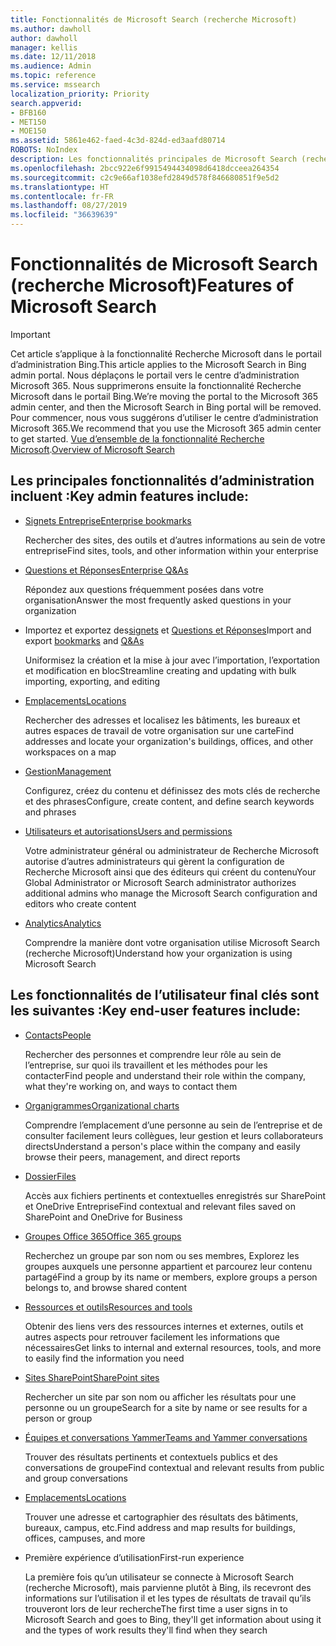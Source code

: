 ```yaml
---
title: Fonctionnalités de Microsoft Search (recherche Microsoft)
ms.author: dawholl
author: dawholl
manager: kellis
ms.date: 12/11/2018
ms.audience: Admin
ms.topic: reference
ms.service: mssearch
localization_priority: Priority
search.appverid:
- BFB160
- MET150
- MOE150
ms.assetid: 5861e462-faed-4c3d-824d-ed3aafd80714
ROBOTS: NoIndex
description: Les fonctionnalités principales de Microsoft Search (recherche Microsoft) pour les administrateurs et les utilisateurs finaux incluent des signets, Questions et Réponses, des informations et des analyses de données et de gestion
ms.openlocfilehash: 2bcc922e6f9915494434098d6418dcceea264354
ms.sourcegitcommit: c2c9e66af1038efd2849d578f846680851f9e5d2
ms.translationtype: HT
ms.contentlocale: fr-FR
ms.lasthandoff: 08/27/2019
ms.locfileid: "36639639"
---
```

# <a name="features-of-microsoft-search"></a><span data-ttu-id="f0fb1-103">Fonctionnalités de Microsoft Search (recherche Microsoft)</span><span class="sxs-lookup"><span data-stu-id="f0fb1-103">Features of Microsoft Search</span></span>

> [!IMPORTANT]
> <span data-ttu-id="f0fb1-104">Cet article s’applique à la fonctionnalité Recherche Microsoft dans le portail d’administration Bing.</span><span class="sxs-lookup"><span data-stu-id="f0fb1-104">This article applies to the Microsoft Search in Bing admin portal.</span></span> <span data-ttu-id="f0fb1-105">Nous déplaçons le portail vers le centre d’administration Microsoft 365. Nous supprimerons ensuite la fonctionnalité Recherche Microsoft dans le portail Bing.</span><span class="sxs-lookup"><span data-stu-id="f0fb1-105">We’re moving the portal to the Microsoft 365 admin center, and then the Microsoft Search in Bing portal will be removed.</span></span> <span data-ttu-id="f0fb1-106">Pour commencer, nous vous suggérons d’utiliser le centre d’administration Microsoft 365.</span><span class="sxs-lookup"><span data-stu-id="f0fb1-106">We recommend that you use the Microsoft 365 admin center to get started.</span></span> <span data-ttu-id="f0fb1-107">[Vue d’ensemble de la fonctionnalité Recherche Microsoft](overview-microsoft-search.md).</span><span class="sxs-lookup"><span data-stu-id="f0fb1-107">[Overview of Microsoft Search](overview-microsoft-search.md)</span></span>

## <a name="key-admin-features-include"></a><span data-ttu-id="f0fb1-108">Les principales fonctionnalités d’administration incluent :</span><span class="sxs-lookup"><span data-stu-id="f0fb1-108">Key admin features include:</span></span>

- [<span data-ttu-id="f0fb1-109">Signets Entreprise</span><span class="sxs-lookup"><span data-stu-id="f0fb1-109">Enterprise bookmarks</span></span>](create-and-manage-bookmarks.md)
    
    <span data-ttu-id="f0fb1-110">Rechercher des sites, des outils et d’autres informations au sein de votre entreprise</span><span class="sxs-lookup"><span data-stu-id="f0fb1-110">Find sites, tools, and other information within your enterprise</span></span>
    
- [<span data-ttu-id="f0fb1-111">Questions et Réponses</span><span class="sxs-lookup"><span data-stu-id="f0fb1-111">Enterprise Q&As</span></span>](create-and-manage-qas.md)
    
    <span data-ttu-id="f0fb1-112">Répondez aux questions fréquemment posées dans votre organisation</span><span class="sxs-lookup"><span data-stu-id="f0fb1-112">Answer the most frequently asked questions in your organization</span></span>
    
- <span data-ttu-id="f0fb1-113">Importez et exportez des[signets](bulk-create-bookmarks.md) et [Questions et Réponses](bulk-create-qas.md)</span><span class="sxs-lookup"><span data-stu-id="f0fb1-113">Import and export [bookmarks](bulk-create-bookmarks.md) and [Q&As](bulk-create-qas.md)</span></span>
    
    <span data-ttu-id="f0fb1-114">Uniformisez la création et la mise à jour avec l’importation, l’exportation et modification en bloc</span><span class="sxs-lookup"><span data-stu-id="f0fb1-114">Streamline creating and updating with bulk importing, exporting, and editing</span></span>

- [<span data-ttu-id="f0fb1-115">Emplacements</span><span class="sxs-lookup"><span data-stu-id="f0fb1-115">Locations</span></span>](locations.md)
    
    <span data-ttu-id="f0fb1-116">Rechercher des adresses et localisez les bâtiments, les bureaux et autres espaces de travail de votre organisation sur une carte</span><span class="sxs-lookup"><span data-stu-id="f0fb1-116">Find addresses and locate your organization's buildings, offices, and other workspaces on a map</span></span>
    
- [<span data-ttu-id="f0fb1-117">Gestion</span><span class="sxs-lookup"><span data-stu-id="f0fb1-117">Management</span></span>](set-up-microsoft-search.md)
    
    <span data-ttu-id="f0fb1-118">Configurez, créez du contenu et définissez des mots clés de recherche et des phrases</span><span class="sxs-lookup"><span data-stu-id="f0fb1-118">Configure, create content, and define search keywords and phrases</span></span>
    
- [<span data-ttu-id="f0fb1-119">Utilisateurs et autorisations</span><span class="sxs-lookup"><span data-stu-id="f0fb1-119">Users and permissions</span></span>](add-users.md)
    
    <span data-ttu-id="f0fb1-120">Votre administrateur général ou administrateur de Recherche Microsoft autorise d’autres administrateurs qui gèrent la configuration de Recherche Microsoft ainsi que des éditeurs qui créent du contenu</span><span class="sxs-lookup"><span data-stu-id="f0fb1-120">Your Global Administrator or Microsoft Search administrator authorizes additional admins who manage the Microsoft Search configuration and editors who create content</span></span>
    
- [<span data-ttu-id="f0fb1-121">Analytics</span><span class="sxs-lookup"><span data-stu-id="f0fb1-121">Analytics </span></span>](get-insights.md) 
    
    <span data-ttu-id="f0fb1-122">Comprendre la manière dont votre organisation utilise Microsoft Search (recherche Microsoft)</span><span class="sxs-lookup"><span data-stu-id="f0fb1-122">Understand how your organization is using Microsoft Search</span></span> 
    
## <a name="key-end-user-features-include"></a><span data-ttu-id="f0fb1-123">Les fonctionnalités de l’utilisateur final clés sont les suivantes :</span><span class="sxs-lookup"><span data-stu-id="f0fb1-123">Key end-user features include:</span></span>

- [<span data-ttu-id="f0fb1-124">Contacts</span><span class="sxs-lookup"><span data-stu-id="f0fb1-124">People</span></span>](use/find-people-and-groups.md)
    
    <span data-ttu-id="f0fb1-125">Rechercher des personnes et comprendre leur rôle au sein de l’entreprise, sur quoi ils travaillent et les méthodes pour les contacter</span><span class="sxs-lookup"><span data-stu-id="f0fb1-125">Find people and understand their role within the company, what they're working on, and ways to contact them</span></span>
    
- [<span data-ttu-id="f0fb1-126">Organigrammes</span><span class="sxs-lookup"><span data-stu-id="f0fb1-126">Organizational charts</span></span>](use/find-people-and-groups.md)
    
    <span data-ttu-id="f0fb1-127">Comprendre l’emplacement d’une personne au sein de l’entreprise et de consulter facilement leurs collègues, leur gestion et leurs collaborateurs directs</span><span class="sxs-lookup"><span data-stu-id="f0fb1-127">Understand a person's place within the company and easily browse their peers, management, and direct reports</span></span>
    
- [<span data-ttu-id="f0fb1-128">Dossier</span><span class="sxs-lookup"><span data-stu-id="f0fb1-128">Files</span></span>](use/find-files.md)
    
    <span data-ttu-id="f0fb1-129">Accès aux fichiers pertinents et contextuelles enregistrés sur SharePoint et OneDrive Entreprise</span><span class="sxs-lookup"><span data-stu-id="f0fb1-129">Find contextual and relevant files saved on SharePoint and OneDrive for Business</span></span>
    
- [<span data-ttu-id="f0fb1-130">Groupes Office 365</span><span class="sxs-lookup"><span data-stu-id="f0fb1-130">Office 365 groups</span></span>](use/find-people-and-groups.md)
    
    <span data-ttu-id="f0fb1-131">Recherchez un groupe par son nom ou ses membres, Explorez les groupes auxquels une personne appartient et parcourez leur contenu partagé</span><span class="sxs-lookup"><span data-stu-id="f0fb1-131">Find a group by its name or members, explore groups a person belongs to, and browse shared content</span></span>
    
- [<span data-ttu-id="f0fb1-132">Ressources et outils</span><span class="sxs-lookup"><span data-stu-id="f0fb1-132">Resources and tools</span></span>](use/find-resources-tools-and-more.md)
    
    <span data-ttu-id="f0fb1-133">Obtenir des liens vers des ressources internes et externes, outils et autres aspects pour retrouver facilement les informations que nécessaires</span><span class="sxs-lookup"><span data-stu-id="f0fb1-133">Get links to internal and external resources, tools, and more to easily find the information you need</span></span>
    
- [<span data-ttu-id="f0fb1-134">Sites SharePoint</span><span class="sxs-lookup"><span data-stu-id="f0fb1-134">SharePoint sites</span></span>](use/find-sharepoint-sites.md)
    
    <span data-ttu-id="f0fb1-135">Rechercher un site par son nom ou afficher les résultats pour une personne ou un groupe</span><span class="sxs-lookup"><span data-stu-id="f0fb1-135">Search for a site by name or see results for a person or group</span></span>
    
- [<span data-ttu-id="f0fb1-136">Équipes et conversations Yammer</span><span class="sxs-lookup"><span data-stu-id="f0fb1-136">Teams and Yammer conversations</span></span>](use/find-conversations.md)
    
    <span data-ttu-id="f0fb1-137">Trouver des résultats pertinents et contextuels publics et des conversations de groupe</span><span class="sxs-lookup"><span data-stu-id="f0fb1-137">Find contextual and relevant results from public and group conversations</span></span>

- [<span data-ttu-id="f0fb1-138">Emplacements</span><span class="sxs-lookup"><span data-stu-id="f0fb1-138">Locations</span></span>](use/find-locations.md)
    
    <span data-ttu-id="f0fb1-139">Trouver une adresse et cartographier des résultats des bâtiments, bureaux, campus, etc.</span><span class="sxs-lookup"><span data-stu-id="f0fb1-139">Find address and map results for buildings, offices, campuses, and more</span></span>
    
- <span data-ttu-id="f0fb1-140">Première expérience d’utilisation</span><span class="sxs-lookup"><span data-stu-id="f0fb1-140">First-run experience</span></span>
    
    <span data-ttu-id="f0fb1-141">La première fois qu’un utilisateur se connecte à Microsoft Search (recherche Microsoft), mais parvienne plutôt à Bing, ils recevront des informations sur l’utilisation il et les types de résultats de travail qu’ils trouveront lors de leur recherche</span><span class="sxs-lookup"><span data-stu-id="f0fb1-141">The first time a user signs in to Microsoft Search and goes to Bing, they'll get information about using it and the types of work results they'll find when they search</span></span>